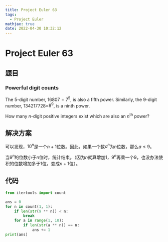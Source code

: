 ```yaml
---
title: Project Euler 63
tags:
  - Project Euler
mathjax: true
date: 2022-04-30 10:32:12
---
```


<escape><!-- more --></escape>

# Project Euler 63

## 题目

### Powerful digit counts

The $5$-digit number, $16807=7^5$, is also a fifth power. Similarly, the $9$-digit number, $134217728$=$8^9$, is a ninth power.

How many $n$-digit positive integers exist which are also an $n^\mathrm{th}$ power?

## 解决方案

可以发现，$10^n$是一个$n+1$位数。因此，如果一个数$a^n$为$n$位数，那么$a\leq 9$。

当$9^n$的位数小于$n$位时，统计结束。（因为$n$就算增加$1$，$9^n$再乘一个$9$，也没办法使积的位数增加多于$1$位，变成$n+1$位）。

## 代码

```py
from itertools import count

ans = 0
for n in count(1, 1):
    if len(str(9 ** n)) < n:
        break
    for a in range(1, 10):
        if len(str(a ** n)) == n:
            ans += 1
print(ans)

```
